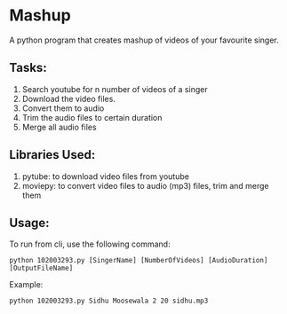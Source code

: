 # Mashup

A python program that creates mashup of videos of your favourite singer.

## Tasks:

1. Search youtube for n number of videos of a singer
2. Download the video files.
3. Convert them to audio
4. Trim the audio files to certain duration
5. Merge all audio files

## Libraries Used:

1. pytube: to download video files from youtube
2. moviepy:	to convert video files to audio (mp3) files, trim and merge them

## Usage:

To run from cli, use the following command:

`` python 102003293.py [SingerName] [NumberOfVideos] [AudioDuration] [OutputFileName] ``


Example:

`` python 102003293.py Sidhu Moosewala 2 20 sidhu.mp3 ``

